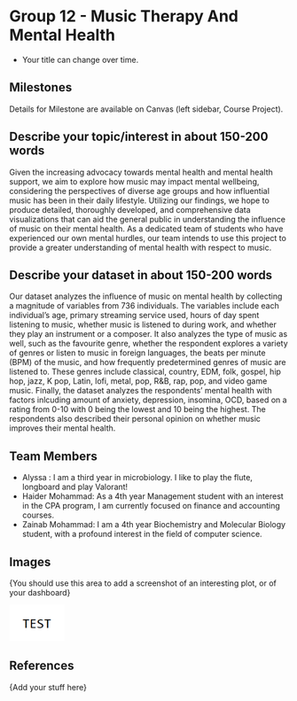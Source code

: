 # Group 12 - Music Therapy And Mental Health

- Your title can change over time.

## Milestones

Details for Milestone are available on Canvas (left sidebar, Course Project).

## Describe your topic/interest in about 150-200 words

Given the increasing advocacy towards mental health and mental health support, we aim to explore how music may impact mental wellbeing, considering the perspectives of diverse age groups and how influential music has been in their daily lifestyle. Utilizing our findings, we hope to produce detailed, thoroughly developed, and comprehensive data visualizations that can aid the general public in understanding the influence of music on their mental health. As a dedicated team of students who have experienced our own mental hurdles, our team intends to use this project to provide a greater understanding of mental health with respect to music. 

## Describe your dataset in about 150-200 words

Our dataset analyzes the influence of music on mental health by collecting a magnitude of variables from 736 individuals. The variables include each individual’s age, primary streaming service used, hours of day spent listening to music, whether music is listened to during work, and whether they play an instrument or a composer. It also analyzes the type of music as well, such as the favourite genre, whether the respondent explores a variety of genres or listen to music in foreign languages, the beats per minute (BPM) of the music, and how frequently predetermined genres of music are listened to. These genres include classical, country, EDM, folk, gospel, hip hop, jazz, K pop, Latin, lofi, metal, pop, R&B, rap, pop,  and video game music.  Finally, the dataset analyzes the respondents’ mental health with factors inlcuding amount of anxiety, depression, insomina, OCD, based on a rating from 0-10 with 0 being the lowest and 10 being the highest. The respondents also described their personal opinion on whether music improves their mental health.

## Team Members

- Alyssa : I am a third year in microbiology. I like to play the flute, longboard and play Valorant!
- Haider Mohammad: As a 4th year Management student with an interest in the CPA program, I am currently focused on finance and accounting courses.
- Zainab Mohammad: I am a 4th year Biochemistry and Molecular Biology student, with a profound interest in the field of computer science.  

## Images

{You should use this area to add a screenshot of an interesting plot, or of your dashboard}

<img src ="images/test.png" width="100px">

## References

{Add your stuff here}



